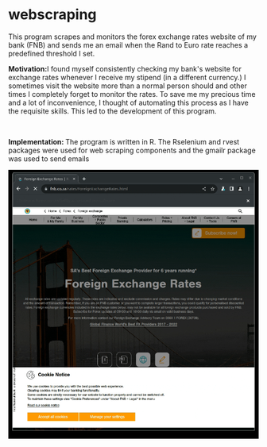 # webscraping

<p>This program scrapes and monitors the forex exchange rates website of my bank (FNB) and sends me an email when the Rand to Euro rate reaches a predefined threshold I set.

<b>Motivation:</b>I found myself consistently checking my bank's website for exchange rates whenever I receive my stipend (in a different currency.) I sometimes visit the website more than a normal person should and other times I completely forget to monitor the rates. To save me my precious time and a lot of inconvenience, I thought of automating this process as I have the requisite skills. This led to the development of this program.

<br>

<b>Implementation: </b> The program is written in R. The Rselenium and rvest packages were used for web scraping components and the gmailr package was used to send emails
</p>
<img src="scrape_fnb.gif">